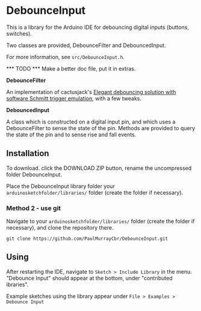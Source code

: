 # DebounceInput
This is a library for the Arduino IDE for debouncing digital inputs (buttons, switches).

Two classes are provided, DebounceFilter and DebouncedInput.

For more information, see `src/DebounceInput.h`.

*** TODO *** Make a better doc file, put it in extras.

**DebounceFilter**

An implementation of cactusjack's [Elegant debouncing solution with software Schmitt trigger emulation](http://forum.arduino.cc/index.php?topic=125297), with a few tweaks.

**DebouncedInput**

A class which is constructed on a digital input pin, and which uses a DebounceFilter to sense the state of the pin. Methods are provided to query the state of the pin and to sense rise and fall events.

## Installation

To download. click the DOWNLOAD ZIP button, rename the uncompressed folder DebounceInput. 

Place the DebounceInput library folder your `arduinosketchfolder/libraries/` folder (create the folder if necessary).

### Method 2 - use git

Navigate to your `arduinosketchfolder/libraries/` folder (create the folder if necessary), and clone the repository there.

	git clone https://github.com/PaulMurrayCbr/DebounceInput.git

## Using

After restarting the IDE, navigate to `Sketch > Include Library` in the menu. "Debounce Input" should appear at the bottom, under "contributed ibraries".

Example sketches using the library appear under `File > Examples > Debounce Input`


